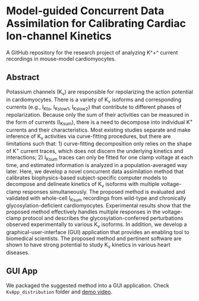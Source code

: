 # Model-guided Concurrent Data Assimilation for Calibrating Cardiac Ion-channel Kinetics
A GitHub repository for the research project of analyzing K^+^ current recordings in mouse-model cardiomyocytes. 

## Abstract
Potassium channels (K<sub>v</sub>) are responsible for repolarizing the action potential in cardiomyocytes. There is a variety of K<sub>v</sub> isoforms and corresponding currents (e.g., I<sub>Kto</sub>, I<sub>Kslow1</sub>, I<sub>Kslow2</sub>) that contribute to different phases of repolarization. Because only the sum of their activities can be measured in the form of currents (I<sub>Ksum</sub>), there is a need to decompose into individual K<sup>+</sup> currents and their characteristics. Most existing studies separate and make inference of K<sub>v</sub> activities via curve-fitting procedures, but there are limitations such that: 1) curve-fitting decomposition only relies on the shape of K<sup>+</sup> current traces, which does not discern the underlying kinetics and interactions; 2) I<sub>Ksum</sub> traces can only be fitted for one clamp voltage at each time, and estimated information is analyzed in a population-averaged way later. Here, we develop a novel concurrent data assimilation method that calibrates biophysics-based subject-specific computer models to decompose and delineate kinetics of K<sub>v</sub> isoforms with multiple voltage-clamp responses simultaneously. The proposed method is evaluated and validated with whole-cell I<sub>Ksum</sub> recordings from wild-type and chronically glycosylation-deficient cardiomyocytes. Experimental results show that the proposed method effectively handles multiple responses in the voltage-clamp protocol and describes the glycosylation-conferred perturbations observed experimentally to various K<sub>v</sub> isoforms. In addition, we develop a graphical-user-interface (GUI) application that provides an enabling tool to biomedical scientists. The proposed method and pertinent software are shown to have strong potential to study K<sub>v</sub> kinetics in various heart diseases.

## GUI App
We packaged the suggested method into a GUI application. Check `KvApp_distribution` folder and [demo video](https://youtu.be/Sj72TwyqdGI).

